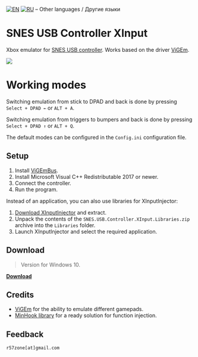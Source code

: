 [![EN](https://user-images.githubusercontent.com/9499881/33184537-7be87e86-d096-11e7-89bb-f3286f752bc6.png)](https://github.com/r57zone/SNES-USB-Controller-XInput/) 
[![RU](https://user-images.githubusercontent.com/9499881/27683795-5b0fbac6-5cd8-11e7-929c-057833e01fb1.png)](https://github.com/r57zone/SNES-USB-Controller-XInput/blob/master/README.RU.md)
&#8211; Other languages / Другие языки

# SNES USB Controller XInput
Xbox emulator for [SNES USB controller](http://alii.pub/6hw4yd). Works based on the driver [ViGEm](https://github.com/ViGEm).

![](https://user-images.githubusercontent.com/9499881/197362614-fee74a6d-0f46-4421-95ff-56c5b3ab57e4.png)

# Working modes
Switching emulation from stick to DPAD and back is done by pressing `Select + DPAD ←` or `ALT + A`.


Switching emulation from triggers to bumpers and back is done by pressing `Select + DPAD ↑` or `ALT + Q`.


The default modes can be configured in the `Config.ini` configuration file.

## Setup
1. Install [ViGEmBus](https://github.com/ViGEm/ViGEmBus/releases).
2. Install Microsoft Visual C++ Redistributable 2017 or newer.
3. Connect the controller.
4. Run the program.



Instead of an application, you can also use libraries for XInputInjector:

1. [Download XInputInjector](https://github.com/r57zone/X360Advance/releases/) and extract.
2. Unpack the contents of the `SNES.USB.Controller.XInput.Libraries.zip` archive into the `Libraries` folder.
3. Launch XInputInjector and select the required application.

## Download
>Version for Windows 10.

**[Download](https://github.com/r57zone/SNES-USB-Controller-XInput/releases)**

## Credits
* [ViGEm](https://github.com/ViGEm) for the ability to emulate different gamepads.
* [MinHook library](https://github.com/TsudaKageyu/minhook) for a ready solution for function injection.

## Feedback
`r57zone[at]gmail.com`